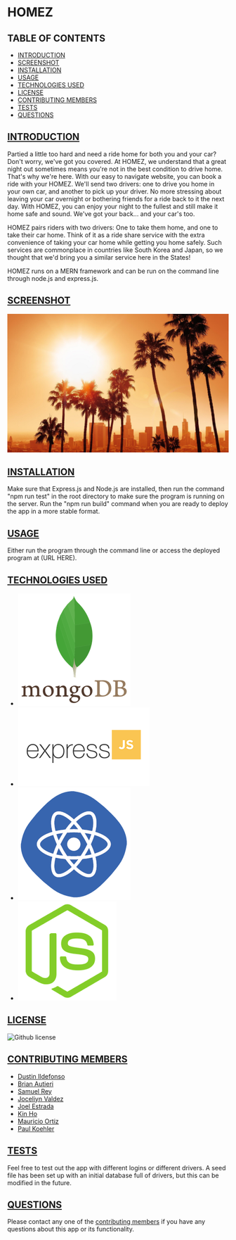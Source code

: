 # HOMEZ

## TABLE OF CONTENTS

* [INTRODUCTION](#introduction)
* [SCREENSHOT](#screenshot)
* [INSTALLATION](#installation)
* [USAGE](#usage)
* [TECHNOLOGIES USED](#techused)
* [LICENSE](#license)
* [CONTRIBUTING MEMBERS](#contributing)
* [TESTS](#tests)
* [QUESTIONS](#questions)

## [INTRODUCTION](#introduction)
Partied a little too hard and need a ride home for both you and your car? Don't worry, we've got you covered. At HOMEZ, we understand that a great night out sometimes means you're not in the best condition to drive home. That's why we're here. With our easy to navigate website, you can book a ride with your HOMEZ. We'll send two drivers: one to drive you home in your own car, and another to pick up your driver. No more stressing about leaving your car overnight or bothering friends for a ride back to it the next day. With HOMEZ, you can enjoy your night to the fullest and still make it home safe and sound. We've got your back... and your car's too.

HOMEZ pairs riders with two drivers: One to take them home, and one to take their car home. Think of it as a ride share service with the extra convenience of taking your car home while getting you home safely. Such services are commonplace in countries like South Korea and Japan, so we thought that we'd bring you a similar service here in the States!

HOMEZ runs on a MERN framework and can be run on the command line through node.js and express.js.

## [SCREENSHOT](#screenshot)
![LA Skyline](/client/src/images/laSkyline.jpg)

## [INSTALLATION](#installation)
Make sure that Express.js and Node.js are installed, then run the command "npm run test" in the root directory to make sure the program is running on the server. Run the "npm run build" command when you are ready to deploy the app in a more stable format.

## [USAGE](#usage)
Either run the program through the command line or access the deployed program at (URL HERE).

## [TECHNOLOGIES USED](#techused)
* ![Mongoose DB](/client/src/images/free-mongodb-5-1175140.png)
* ![Express.js](/client/src/images/expressjs.png)
* ![React](/client/src/images/logo+react+react+js+icon-1320184811840217251.png)
* ![Node.js](/client/src/images/nodejs.png)

## [LICENSE](#license)
 ![Github license](https://img.shields.io/badge/license-MIT-blue.svg)

## [CONTRIBUTING MEMBERS](#contributing)
- [Dustin Ildefonso](https://github.com/dustinii/)
- [Brian Autieri](https://github.com/Brian-Autieri)
- [Samuel Rey](https://github.com/sammyrey6)
- [Joceliyn Valdez](https://github.com/jovaldez98/)
- [Joel Estrada](https://github.com/JoelEstrada16)
- [Kin Ho](https://github.com/hokin2023)
- [Mauricio Ortiz](https://github.com/Ortizzz-j)
- [Paul Koehler](https://github.com/pk50sshowa)

## [TESTS](#tests)
Feel free to test out the app with different logins or different drivers. A seed file has been set up with an initial database full of drivers, but this can be modified in the future.

## [QUESTIONS](#questions)
Please contact any one of the [contributing members](#contributing) if you have any questions about this app or its functionality.